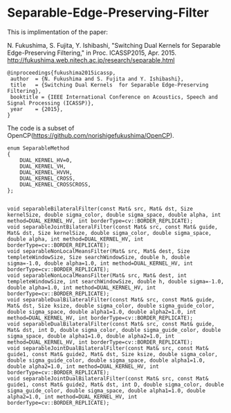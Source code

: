 # Separable-Edge-Preserving-Filter


This is implimentation of the paper:

N. Fukushima, S. Fujita, Y. Ishibashi, "Switching Dual Kernels for Separable Edge-Preserving Filtering," in Proc. ICASSP2015, Apr. 2015. 
http://fukushima.web.nitech.ac.jp/research/separable.html

    @inproceedings{fukushima2015icassp,
     author  = {N. Fukushima and S. Fujita and Y. Ishibashi},
     title   = {Switching Dual Kernels  for Separable Edge-Preserving Filtering},
     booktitle = {IEEE International Conference on Acoustics, Speech and Signal Processing (ICASSP)},
     year    = {2015},
    }

The code is a subset of OpenCP(https://github.com/norishigefukushima/OpenCP). 

    enum SeparableMethod
    {
    	DUAL_KERNEL_HV=0,
    	DUAL_KERNEL_VH,
    	DUAL_KERNEL_HVVH,
    	DUAL_KERNEL_CROSS,
    	DUAL_KERNEL_CROSSCROSS,
    };
    

    void separableBilateralFilter(const Mat& src, Mat& dst, Size kernelSize, double sigma_color, double sigma_space, double alpha, int method=DUAL_KERNEL_HV, int borderType=cv::BORDER_REPLICATE);
    void separableJointBilateralFilter(const Mat& src, const Mat& guide, Mat& dst, Size kernelSize, double sigma_color, double sigma_space, double alpha, int method=DUAL_KERNEL_HV, int borderType=cv::BORDER_REPLICATE);
    void separableNonLocalMeansFilter(Mat& src, Mat& dest, Size templeteWindowSize, Size searchWindowSize, double h, double sigma=-1.0, double alpha=1.0, int method=DUAL_KERNEL_HV, int borderType=cv::BORDER_REPLICATE);
    void separableNonLocalMeansFilter(Mat& src, Mat& dest, int templeteWindowSize, int searchWindowSize, double h, double sigma=-1.0, double alpha=1.0, int method=DUAL_KERNEL_HV, int borderType=cv::BORDER_REPLICATE);
    void separableDualBilateralFilter(const Mat& src, const Mat& guide, Mat& dst, Size ksize, double sigma_color, double sigma_guide_color, double sigma_space, double alpha1=1.0, double alpha2=1.0, int method=DUAL_KERNEL_HV, int borderType=cv::BORDER_REPLICATE);
    void separableDualBilateralFilter(const Mat& src, const Mat& guide, Mat& dst, int D, double sigma_color, double sigma_guide_color, double sigma_space, double alpha1=1.0, double alpha2=1.0, int method=DUAL_KERNEL_HV, int borderType=cv::BORDER_REPLICATE);
    void separableJointDualBilateralFilter(const Mat& src, const Mat& guide1, const Mat& guide2, Mat& dst, Size ksize, double sigma_color, double sigma_guide_color, double sigma_space, double alpha1=1.0, double alpha2=1.0, int method=DUAL_KERNEL_HV, int borderType=cv::BORDER_REPLICATE);
    void separableJointDualBilateralFilter(const Mat& src, const Mat& guide1, const Mat& guide2, Mat& dst, int D, double sigma_color, double sigma_guide_color, double sigma_space, double alpha1=1.0, double alpha2=1.0, int method=DUAL_KERNEL_HV, int borderType=cv::BORDER_REPLICATE);

